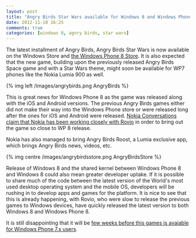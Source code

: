 ```yaml
---
layout: post
title: "Angry Birds Star Wars available for Windows 8 and Windows Phone 8"
date: 2012-11-10 16:25
comments: true
categories: [windows 8, agnry birds, star wars]
---
```


The latest installment of Angry Birds, Angry Birds Star Wars is now available on the Windows Store and [the Windows Phone 8 Store](http://www.windowsphone.com/en-us/store/app/angry-birds/7f48eacf-1239-4877-88a4-abe9d3ddfad7). It is also expected that the new game, building upon the previously released Angry Birds Space game and with a Star Wars theme, might soon be available for WP7 phones like the Nokia Lumia 900 as well.

{% img left /images/angrybirds.png AngryBirds %}

This is great news for Windows Phone 8 as the game was released along with the iOS and Android versions. The previous Angry Birds games either did not make their way into the Windows Phone store or were released long after the ones for iOS and Android were released. [Nokia Conversations claim that Nokia has been working closely with Rovio](http://conversations.nokia.com/2012/11/08/angry-birds-stars-edition-use-the-eggs-luke/) in order to bring out the game so close to WP 8 release.

Nokia has also managed to bring Angry Birds Roost, a Lumia exclusive app, which brings Angry Birds news, videos, etc.

{% img centre /images/angrybirdsstore.png AngryBirdsStore %}

Release of Windows 8 and the shared kernel between Windows Phone 8 and Windows 8 could also mean greater developer uptake. If it is possible to share much of the code between the latest version of the World's most used desktop operating system and the mobile OS, developers will be rushing in to develop apps and games for the platform. It is nice to see that this is already happening, with Rovio, who were slow to release the previous games to Windows devices, have quickly released the latest version to both Windows 8 and Windows Phone 8.

It is still disappointing that it will be [few weeks before this games is avaiable for Windows Phone 7.x users](http://conversations.nokia.com/2012/11/08/angry-birds-stars-edition-use-the-eggs-luke/#comment-706271784).
